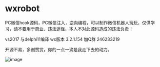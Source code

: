# wxrobot
PC微信hook源码，PC微信注入，逆向编程，可以制作微信机器人玩玩，仅供学习，请不要用于商业、违法途径，本人不对此源码造成的违法负责！

vs2017 与delphi11编译
wx版本 3.2.1.154
加Q群
246233219




开源不易，多谢赞赏，你的一点一滴是我走下去的动力。


![image](https://github.com/msfm2018/win_mac_tool/blob/v2.0/index.jpg)
